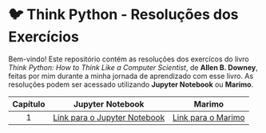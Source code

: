 # 🐦 Think Python - Resoluções dos Exercícios
Bem-vindo! Este repositório contém as resoluções dos exercícos do livro *Think Python: How to Think Like a Computer Scientist*, de **Allen B. Downey**, feitas por mim durante a minha jornada de aprendizado com esse livro. As resoluções podem ser acessado utilizando **Jupyter Notebook** ou **Marimo**. 

| Capítulo     | Jupyter Notebook      | Marimo       |
|:------------:|:---------------------:|:------------:|
|   1          | [Link para o Jupyter Notebook](https://github.com/marcosnevary/ThinkPython/blob/main/capitulo-1/capitulo_1.ipynb) | [Link para o Marimo](https://static.marimo.app/static/capitulo-1-u20f) |
